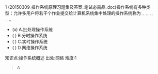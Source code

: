 1
(20150309_操作系统原理习题集及答案_笔试必需品_doc)操作系统有多种类型：允许多用户将若干个作业提交给计算机系统集中处理的操作系统称为﹎﹎﹎﹎。
- (x) A.批处理操作系统
- ( ) B.分时操作系统
- ( ) C.实时操作系统
- ( ) D.网络操作系统

知识点:操作系统概述
出处:网络
难度:1
> A

